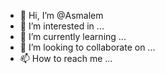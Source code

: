 - 👋 Hi, I’m @Asmalem
- 👀 I’m interested in ...
- 🌱 I’m currently learning ...
- 💞️ I’m looking to collaborate on ...
- 📫 How to reach me ...

<!---
Asmalem/Asmalem is a ✨ special ✨ repository because its `README.md` (this file) appears on your GitHub profile.
You can click the Preview link to take a look at your changes.
--->
